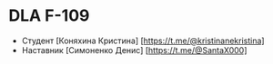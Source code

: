 # DLA F-109

* Студент [Коняхина Кристина] [https://t.me/@kristinanekristina]
* Наставник [Симоненко Денис] [https://t.me/@SantaX000]
